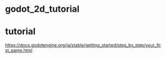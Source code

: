 # godot_2d_tutorial

# tutorial
https://docs.godotengine.org/ja/stable/getting_started/step_by_step/your_first_game.html
